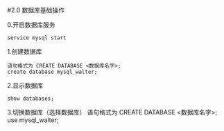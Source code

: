 #2.0 数据库基础操作

0.开启数据库服务
```linux
service mysql start
```
1.创建数据库
```linux
语句格式为 CREATE DATABASE <数据库名字>;
create database mysql_walter;
```
2.显示数据库
```linux
show databases;
```

3.切换数据库（选择数据库）
语句格式为 CREATE DATABASE <数据库名字>;
use mysql_walter;
